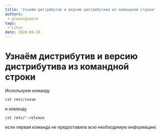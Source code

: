 ```yaml
---
title: 'Узнаём дистрибутив и версию дистрибутива из командной строки'
authors: 
 - glowingsword
tags:
 - Linux
date: 2020-04-19
---
```

# Узнаём дистрибутив и версию дистрибутива из командной строки

Используем команду
``` bash
cat /etc/issue
```
и команду

``` bash
cat /etc/*-release
```
если первая команда не предоставила всю необходимую информацию.
